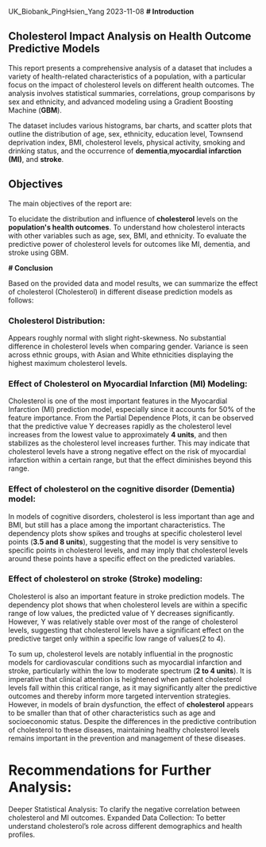 UK_Biobank_PingHsien_Yang
2023-11-08
**# Introduction**

## Cholesterol Impact Analysis on Health Outcome Predictive Models 

This report presents a comprehensive analysis of a dataset that includes a variety of health-related characteristics of a population, with a particular focus on the impact of cholesterol levels on different health outcomes. The analysis involves statistical summaries, correlations, group comparisons by sex and ethnicity, and advanced modeling using a Gradient Boosting Machine (**GBM**).

The dataset includes various histograms, bar charts, and scatter plots that outline the distribution of age, sex, ethnicity, education level, Townsend deprivation index, BMI, cholesterol levels, physical activity, smoking and drinking status, and the occurrence of **dementia**,**myocardial infarction (MI)**, and **stroke**.

## Objectives

The main objectives of the report are:

To elucidate the distribution and influence of **cholesterol** levels on the **population's health outcomes**.
To understand how cholesterol interacts with other variables such as age, sex, BMI, and ethnicity.
To evaluate the predictive power of cholesterol levels for outcomes like MI, dementia, and stroke using GBM.

**# Conclusion**

Based on the provided data and model results, we can summarize the effect of cholesterol (Cholesterol) in different disease prediction models as follows:

### Cholesterol Distribution: 
Appears roughly normal with slight right-skewness. No substantial difference in cholesterol levels when comparing gender. Variance is seen across ethnic groups, with Asian and White ethnicities displaying the highest maximum cholesterol levels.

### Effect of Cholesterol on Myocardial Infarction (MI) Modeling:

Cholesterol is one of the most important features in the Myocardial Infarction (MI) prediction model, especially since it accounts for 50% of the feature importance.
From the Partial Dependence Plots, it can be observed that the predictive value Y decreases rapidly as the cholesterol level increases from the lowest value to approximately **4 units**, and then stabilizes as the cholesterol level increases further.
This may indicate that cholesterol levels have a strong negative effect on the risk of myocardial infarction within a certain range, but that the effect diminishes beyond this range.

### Effect of cholesterol on the cognitive disorder (Dementia) model:

In models of cognitive disorders, cholesterol is less important than age and BMI, but still has a place among the important characteristics.
The dependency plots show spikes and troughs at specific cholesterol level points (**3.5 and 8 units**), suggesting that the model is very sensitive to specific points in cholesterol levels, and may imply that cholesterol levels around these points have a specific effect on the predicted variables.

### Effect of cholesterol on stroke (Stroke) modeling:

Cholesterol is also an important feature in stroke prediction models.
The dependency plot shows that when cholesterol levels are within a specific range of low values, the predicted value of Y decreases significantly. However, Y was relatively stable over most of the range of cholesterol levels, suggesting that cholesterol levels have a significant effect on the predictive target only within a specific low range of values(2 to 4).

To sum up, cholesterol levels are notably influential in the prognostic models for cardiovascular conditions such as myocardial infarction and stroke, particularly within the low to moderate spectrum (**2 to 4 units**). It is imperative that clinical attention is heightened when patient cholesterol levels fall within this critical range, as it may significantly alter the predictive outcomes and thereby inform more targeted intervention strategies.
However, in models of brain dysfunction, the effect of **cholesterol** appears to be smaller than that of other characteristics such as age and socioeconomic status. Despite the differences in the predictive contribution of cholesterol to these diseases, maintaining healthy cholesterol levels remains important in the prevention and management of these diseases.

# Recommendations for Further Analysis:
Deeper Statistical Analysis: To clarify the negative correlation between cholesterol and MI outcomes. 
Expanded Data Collection: To better understand cholesterol’s role across different demographics and health profiles.

